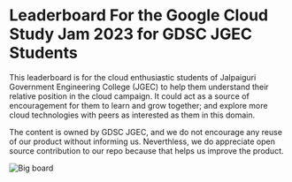# Leaderboard For the Google Cloud Study Jam 2023 for GDSC JGEC Students

This leaderboard is for the cloud enthusiastic students of Jalpaiguri Government Engineering College (JGEC) to help them understand their relative position in the cloud campaign.
It could act as a source of encouragement for them to learn and grow together; and explore more cloud technologies with peers as interested as them in this domain.

The content is owned by GDSC JGEC, and we do not encourage any reuse of our product without informing us. Neverthless, we do appreciate open source contribution to our repo because that helps us improve the product.

![Big board](https://github.com/zugzwang03/Leaderboard-Study-Jam/assets/95460021/4aab6520-2bc9-4282-afe8-78ac0b89f766)
